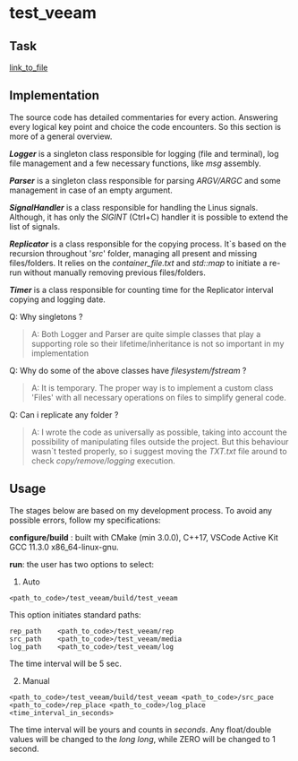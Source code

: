 # test_veeam
## Task
[link_to_file](media/Internal_Development_in_QA_SDET_Team_tesk_task.pdf)
## Implementation
The source code has detailed commentaries for every action. Answering every logical key point and choice the code encounters. So this section is more of a general overview.

___Logger___ is a singleton class responsible for logging (file and terminal), log file management and a few necessary functions, like _msg_ assembly.

___Parser___ is a singleton class responsible for parsing _ARGV/ARGC_ and some management in case of an empty argument.

___SignalHandler___ is a class responsible for handling the Linus signals. Although, it has only the _SIGINT_ (Ctrl+C) handler it is possible to extend the list of signals.

___Replicator___ is a class responsible for the copying process. It`s based on the recursion throughout '_src_' folder, managing all present and missing files/folders. It relies on the _container_file.txt_ and _std::map_ to initiate a re-run without manually removing previous files/folders.

___Timer___ is a class responsible for counting time for the Replicator interval copying and logging date.

Q: Why singletons ?
>A: Both Logger and Parser are quite simple classes that play a supporting role so their lifetime/inheritance is not so important in my implementation

Q: Why do some of the above classes have _filesystem/fstream_ ?
>A: It is temporary. The proper way is to implement a custom class 'Files' with all necessary operations on files to simplify general code.

Q: Can i replicate any folder ?
>A: I wrote the code as universally as possible, taking into account the possibility of manipulating files outside the project. But this behaviour wasn`t tested properly, so i suggest moving the _TXT.txt_ file around to check _copy/remove/logging_ execution.

## Usage
The stages below are based on my development process. To avoid any possible errors, follow my specifications:

__configure/build__ : built with CMake (min 3.0.0), C++17, VSCode Active Kit GCC 11.3.0 x86_64-linux-gnu.

__run__: the user has two options to select:

1. Auto

```
<path_to_code>/test_veeam/build/test_veeam
```

This option initiates standard paths:

```
rep_path    <path_to_code>/test_veeam/rep
src_path    <path_to_code>/test_veeam/media
log_path    <path_to_code>/test_veeam/log
``` 
The time interval will be 5 sec.

2. Manual

```
<path_to_code>/test_veeam/build/test_veeam <path_to_code>/src_pace <path_to_code>/rep_place <path_to_code>/log_place <time_interval_in_seconds>
```
The time interval will be yours and counts in _seconds_. Any float/double values will be changed to the _long long_, while ZERO will be changed to 1 second.



